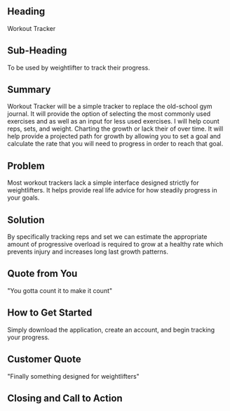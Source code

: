 ## Heading ##
Workout Tracker

## Sub-Heading ##
To be used by weightlifter to track their progress.

## Summary ##
Workout Tracker will be a simple tracker to replace the old-school gym journal. It will provide the option of selecting the most commonly used exercises and as well as an input for less used exercises. I will help count reps, sets, and weight. Charting the growth or lack their of over time. It will help provide a projected path for growth by allowing you to set a goal and calculate the rate that you will need to progress in order to reach that goal.

## Problem ##
Most workout trackers lack a simple interface designed strictly for weightlifters. It helps provide real life advice for how steadily progress in your goals.

## Solution ##
By specifically tracking reps and set we can estimate the appropriate amount of progressive overload is required to grow at a healthy rate which prevents injury and increases long last growth patterns.

## Quote from You ##
"You gotta count it to make it count"

## How to Get Started ##
Simply download the application, create an account, and begin tracking your progress.

## Customer Quote ##
"Finally something designed for weightlifters"

## Closing and Call to Action ##
